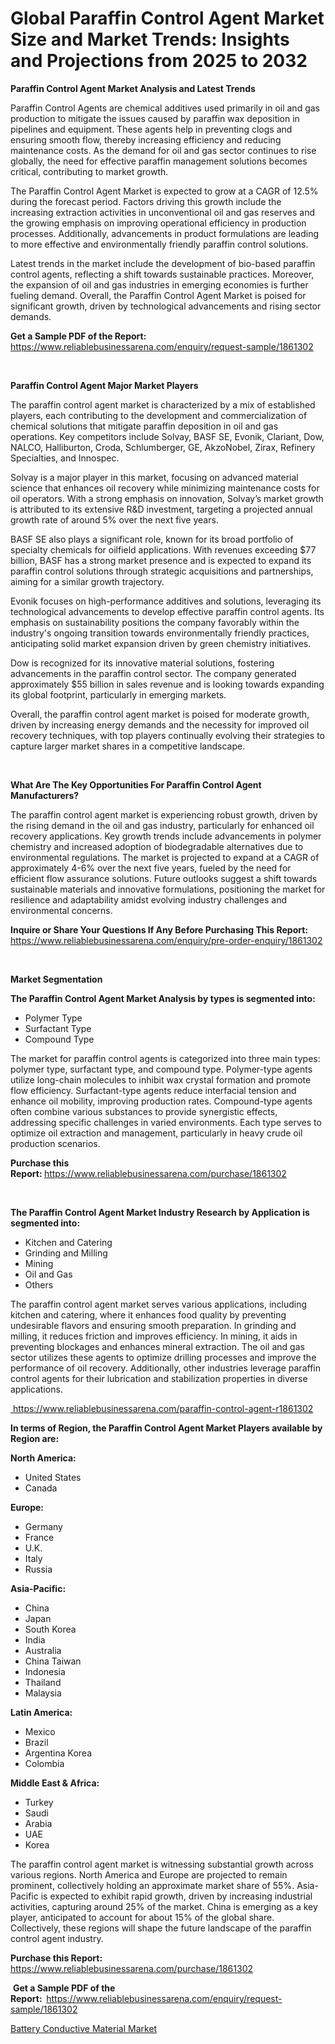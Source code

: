 <p><h1>Global Paraffin Control Agent Market Size and Market Trends: Insights and Projections from 2025 to 2032</h1></p><p><strong>Paraffin Control Agent Market Analysis and Latest Trends</strong></p>
<p><p>Paraffin Control Agents are chemical additives used primarily in oil and gas production to mitigate the issues caused by paraffin wax deposition in pipelines and equipment. These agents help in preventing clogs and ensuring smooth flow, thereby increasing efficiency and reducing maintenance costs. As the demand for oil and gas sector continues to rise globally, the need for effective paraffin management solutions becomes critical, contributing to market growth.</p><p>The Paraffin Control Agent Market is expected to grow at a CAGR of 12.5% during the forecast period. Factors driving this growth include the increasing extraction activities in unconventional oil and gas reserves and the growing emphasis on improving operational efficiency in production processes. Additionally, advancements in product formulations are leading to more effective and environmentally friendly paraffin control solutions. </p><p>Latest trends in the market include the development of bio-based paraffin control agents, reflecting a shift towards sustainable practices. Moreover, the expansion of oil and gas industries in emerging economies is further fueling demand. Overall, the Paraffin Control Agent Market is poised for significant growth, driven by technological advancements and rising sector demands.</p></p>
<p><strong>Get a Sample PDF of the Report:&nbsp;</strong> <a href="https://www.reliablebusinessarena.com/enquiry/request-sample/1861302?utm_campaign=3211&utm_medium=2&utm_source=Github&utm_content=ia&utm_term=03042025&utm_id=paraffin-control-agent">https://www.reliablebusinessarena.com/enquiry/request-sample/1861302</a></p>
<p>&nbsp;</p>
<p><strong>Paraffin Control Agent Major Market Players</strong></p>
<p><p>The paraffin control agent market is characterized by a mix of established players, each contributing to the development and commercialization of chemical solutions that mitigate paraffin deposition in oil and gas operations. Key competitors include Solvay, BASF SE, Evonik, Clariant, Dow, NALCO, Halliburton, Croda, Schlumberger, GE, AkzoNobel, Zirax, Refinery Specialties, and Innospec.</p><p>Solvay is a major player in this market, focusing on advanced material science that enhances oil recovery while minimizing maintenance costs for oil operators. With a strong emphasis on innovation, Solvay’s market growth is attributed to its extensive R&D investment, targeting a projected annual growth rate of around 5% over the next five years.</p><p>BASF SE also plays a significant role, known for its broad portfolio of specialty chemicals for oilfield applications. With revenues exceeding $77 billion, BASF has a strong market presence and is expected to expand its paraffin control solutions through strategic acquisitions and partnerships, aiming for a similar growth trajectory.</p><p>Evonik focuses on high-performance additives and solutions, leveraging its technological advancements to develop effective paraffin control agents. Its emphasis on sustainability positions the company favorably within the industry's ongoing transition towards environmentally friendly practices, anticipating solid market expansion driven by green chemistry initiatives.</p><p>Dow is recognized for its innovative material solutions, fostering advancements in the paraffin control sector. The company generated approximately $55 billion in sales revenue and is looking towards expanding its global footprint, particularly in emerging markets.</p><p>Overall, the paraffin control agent market is poised for moderate growth, driven by increasing energy demands and the necessity for improved oil recovery techniques, with top players continually evolving their strategies to capture larger market shares in a competitive landscape.</p></p>
<p>&nbsp;</p>
<p><strong>What Are The Key Opportunities For Paraffin Control Agent Manufacturers?</strong></p>
<p><p>The paraffin control agent market is experiencing robust growth, driven by the rising demand in the oil and gas industry, particularly for enhanced oil recovery applications. Key growth trends include advancements in polymer chemistry and increased adoption of biodegradable alternatives due to environmental regulations. The market is projected to expand at a CAGR of approximately 4-6% over the next five years, fueled by the need for efficient flow assurance solutions. Future outlooks suggest a shift towards sustainable materials and innovative formulations, positioning the market for resilience and adaptability amidst evolving industry challenges and environmental concerns.</p></p>
<p><strong>Inquire or Share Your Questions If Any Before Purchasing This Report:</strong> <a href="https://www.reliablebusinessarena.com/enquiry/pre-order-enquiry/1861302?utm_campaign=3211&utm_medium=2&utm_source=Github&utm_content=ia&utm_term=03042025&utm_id=paraffin-control-agent">https://www.reliablebusinessarena.com/enquiry/pre-order-enquiry/1861302</a></p>
<p>&nbsp;</p>
<p><strong>Market Segmentation</strong></p>
<p><strong>The Paraffin Control Agent Market Analysis by types is segmented into:</strong></p>
<p><ul><li>Polymer Type</li><li>Surfactant Type</li><li>Compound Type</li></ul></p>
<p><p>The market for paraffin control agents is categorized into three main types: polymer type, surfactant type, and compound type. Polymer-type agents utilize long-chain molecules to inhibit wax crystal formation and promote flow efficiency. Surfactant-type agents reduce interfacial tension and enhance oil mobility, improving production rates. Compound-type agents often combine various substances to provide synergistic effects, addressing specific challenges in varied environments. Each type serves to optimize oil extraction and management, particularly in heavy crude oil production scenarios.</p></p>
<p><strong>Purchase this Report:&nbsp;</strong><a href="https://www.reliablebusinessarena.com/purchase/1861302?utm_campaign=3211&utm_medium=2&utm_source=Github&utm_content=ia&utm_term=03042025&utm_id=paraffin-control-agent">https://www.reliablebusinessarena.com/purchase/1861302</a></p>
<p>&nbsp;</p>
<p><strong>The Paraffin Control Agent Market Industry Research by Application is segmented into:</strong></p>
<p><ul><li>Kitchen and Catering</li><li>Grinding and Milling</li><li>Mining</li><li>Oil and Gas</li><li>Others</li></ul></p>
<p><p>The paraffin control agent market serves various applications, including kitchen and catering, where it enhances food quality by preventing undesirable flavors and ensuring smooth preparation. In grinding and milling, it reduces friction and improves efficiency. In mining, it aids in preventing blockages and enhances mineral extraction. The oil and gas sector utilizes these agents to optimize drilling processes and improve the performance of oil recovery. Additionally, other industries leverage paraffin control agents for their lubrication and stabilization properties in diverse applications.</p></p>
<p><a href="https://www.reliablebusinessarena.com/paraffin-control-agent-r1861302?utm_campaign=3211&utm_medium=2&utm_source=Github&utm_content=ia&utm_term=03042025&utm_id=paraffin-control-agent">&nbsp;https://www.reliablebusinessarena.com/paraffin-control-agent-r1861302</a></p>
<p><strong>In terms of Region, the Paraffin Control Agent Market Players available by Region are:</strong></p>
<p>
    <p> <strong> North America: </strong>
        <ul>
            <li>United States</li>
            <li>Canada</li>
        </ul>
        </p> 
    <p> <strong> Europe: </strong>
        <ul>
            <li>Germany</li>
            <li>France</li>
            <li>U.K.</li>
            <li>Italy</li>
            <li>Russia</li>
        </ul>
        </p> 
    <p> <strong> Asia-Pacific: </strong>
        <ul>
            <li>China</li>
            <li>Japan</li>
            <li>South Korea</li>
            <li>India</li>
            <li>Australia</li>
            <li>China Taiwan</li>
            <li>Indonesia</li>
            <li>Thailand</li>
            <li>Malaysia</li>
        </ul>
        </p> 
    <p> <strong> Latin America: </strong>
        <ul>
            <li>Mexico</li>
            <li>Brazil</li>
            <li>Argentina Korea</li>
            <li>Colombia</li>
        </ul>
        </p> 
    <p> <strong> Middle East & Africa: </strong>
        <ul>
            <li>Turkey</li>
            <li>Saudi</li>
            <li>Arabia</li>
            <li>UAE</li>
            <li>Korea</li>
        </ul>
    </p>
    </p>
<p><p>The paraffin control agent market is witnessing substantial growth across various regions. North America and Europe are projected to remain prominent, collectively holding an approximate market share of 55%. Asia-Pacific is expected to exhibit rapid growth, driven by increasing industrial activities, capturing around 25% of the market. China is emerging as a key player, anticipated to account for about 15% of the global share. Collectively, these regions will shape the future landscape of the paraffin control agent industry.</p></p>
<p><strong>Purchase this Report: </strong><a href="https://www.reliablebusinessarena.com/purchase/1861302?utm_campaign=3211&utm_medium=2&utm_source=Github&utm_content=ia&utm_term=03042025&utm_id=paraffin-control-agent">https://www.reliablebusinessarena.com/purchase/1861302</a></p>
<p>&nbsp;<strong>Get a Sample PDF of the Report:&nbsp;&nbsp;</strong><a href="https://www.reliablebusinessarena.com/enquiry/request-sample/1861302?utm_campaign=3211&utm_medium=2&utm_source=Github&utm_content=ia&utm_term=03042025&utm_id=paraffin-control-agent">https://www.reliablebusinessarena.com/enquiry/request-sample/1861302</a></p>
<p><strong></strong></p>
<p><p><a href="https://github.com/osamhcombre/Market-Research-Report-List-1/blob/main/battery-conductive-material-market.md?utm_campaign=3211&utm_medium=2&utm_source=Github&utm_content=ia&utm_term=03042025&utm_id=paraffin-control-agent">Battery Conductive Material Market</a></p></p>